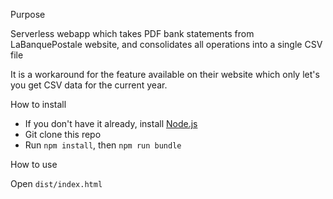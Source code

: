 Purpose

Serverless webapp which takes PDF bank statements from LaBanquePostale website, and consolidates all operations into a single CSV file

It is a workaround for the feature available on their website which only let's you get CSV data for the current year.

How to install

* If you don't have it already, install [Node.js](https://nodejs.org/en/)
* Git clone this repo
* Run `npm install`, then `npm run bundle`

How to use

Open `dist/index.html`

